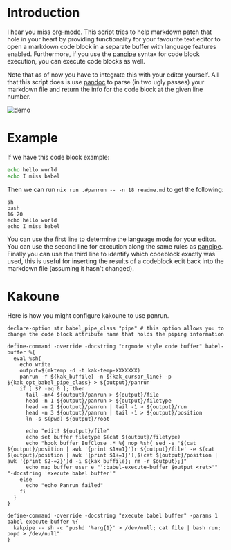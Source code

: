 # Introduction

I hear you miss [org-mode](https://orgmode.org/).
This script tries to help markdown patch that hole in your heart by providing functionality for your favourite text editor to open a markdown code block in a separate buffer with language features enabled.
Furthermore, if you use the [panpipe](https://github.com/Warbo/panpipe) syntax for code block execution, you can execute code blocks as well.

Note that as of now you have to integrate this with your editor yourself.
All that this script does is use [pandoc](https://pandoc.org/) to parse (in two ugly passes) your markdown file and return the info for the code block at the given line number.

![demo](https://github.com/Lugarun/panrun/assets/5767106/55e6c223-ad72-4dd3-8c00-ac7f3d7798ea)

# Example

If we have this code block example:

```{.sh pipe="bash"}
echo hello world
echo I miss babel
```

Then we can run `nix run .#panrun -- -n 18 readme.md` to get the following:

```
sh
bash
16 20
echo hello world
echo I miss babel
```

You can use the first line to determine the language mode for your editor.
You can use the second line for execution along the same rules as [panpipe](https://github.com/Warbo/panpipe).
Finally you can use the third line to identify which codeblock exactly was used, this is useful for inserting the results of a codeblock edit back into the markdown file (assuming it hasn't changed).

# Kakoune

Here is how you might configure kakoune to use panrun.

```
declare-option str babel_pipe_class "pipe" # this option allows you to change the code block attribute name that holds the piping information

define-command -override -docstring "orgmode style code buffer" babel-buffer %{
  eval %sh{
    echo write
    output=$(mktemp -d -t kak-temp-XXXXXXX)
    panrun -f ${kak_buffile} -n ${kak_cursor_line} -p ${kak_opt_babel_pipe_class} > ${output}/panrun
    if [ $? -eq 0 ]; then
      tail -n+4 ${output}/panrun > ${output}/file
      head -n 1 ${output}/panrun > ${output}/filetype
      head -n 2 ${output}/panrun | tail -1 > ${output}/run
      head -n 3 ${output}/panrun | tail -1 > ${output}/position
      ln -s $(pwd) ${output}/root

      echo "edit! ${output}/file"
      echo set buffer filetype $(cat ${output}/filetype)
      echo "hook buffer BufClose .* %{ nop %sh{ sed -e '$(cat ${output}/position | awk '{print $1+=1}')r ${output}/file' -e $(cat ${output}/position | awk '{print $1+=1}'),$(cat ${output}/position | awk '{print $2-=2}')d -i ${kak_buffile}; rm -r $output};}"
      echo map buffer user e "':babel-execute-buffer $output <ret>'" "-docstring 'execute babel buffer'"
    else
      echo "echo Panrun failed"
    fi
  }
}

define-command -override -docstring "execute babel buffer" -params 1 babel-execute-buffer %{
  kakpipe -- sh -c "pushd '%arg{1}' > /dev/null; cat file | bash run; popd > /dev/null"
}
```
